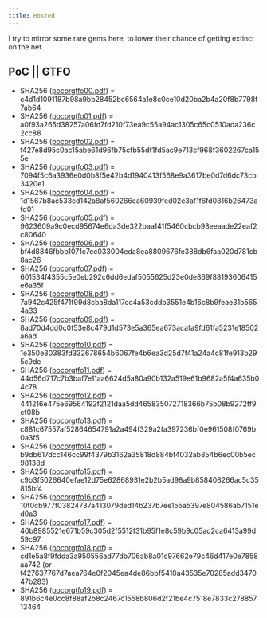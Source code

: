 ```yaml
---
title: Hosted
---
```


I try to mirror some rare gems here, to lower their chance of getting
extinct on the net.

## PoC || GTFO

- SHA256 ([pocorgtfo00.pdf](pocorgtfo/pocorgtfo00.pdf)) = c4d1d1091187b98a9bb28452bc6564a1e8c0ce10d20ba2b4a20f8b7798f7ab64
- SHA256 ([pocorgtfo01.pdf](pocorgtfo/pocorgtfo01.pdf)) = a0f93a265d38257a06fd7fd210f73ea9c55a94ac1305c65c0510ada236c2cc88
- SHA256 ([pocorgtfo02.pdf](pocorgtfo/pocorgtfo02.pdf)) = f427e8d95c0ac15abe61d96fb75cfb55df1fd5ac9e713cf968f3602267ca155e
- SHA256 ([pocorgtfo03.pdf](pocorgtfo/pocorgtfo03.pdf)) = 7094f5c6a3936e0d0b8f5e42b4d1940413f568e9a3617be0d7d6dc73cb3420e1
- SHA256 ([pocorgtfo04.pdf](pocorgtfo/pocorgtfo04.pdf)) = 1d1567b8ac533cd142a8af560266ca60939fed02e3af1f6fd0816b26473afd01
- SHA256 ([pocorgtfo05.pdf](pocorgtfo/pocorgtfo05.pdf)) = 9623609a9c0ecd95674e6da3de322baa141f5460cbcb93eeaade22eaf2c80640
- SHA256 ([pocorgtfo06.pdf](pocorgtfo/pocorgtfo06.pdf)) = bf4d8846fbbb1071c7ec033004eda8ea8809676fe388db6faa020d781cb8ac26
- SHA256 ([pocorgtfo07.pdf](pocorgtfo/pocorgtfo07.pdf)) = 601534f4355c5e0eb292c6dd6edaf5055625d23e0de869f88193606415e6a35f
- SHA256 ([pocorgtfo08.pdf](pocorgtfo/pocorgtfo08.pdf)) = 7a942c425f471f99d8cba8da117cc4a53cddb3551e4b16c8b9feae31b5654a33
- SHA256 ([pocorgtfo09.pdf](pocorgtfo/pocorgtfo09.pdf)) = 8ad70d4dd0c0f53e8c479d1d573e5a365ea673acafa9fd61fa5231e18502a6ad
- SHA256 ([pocorgtfo10.pdf](pocorgtfo/pocorgtfo10.pdf)) = 1e350e30383fd332678654b6067fe4b6ea3d25d7f41a24a4c81fe913b295c9de
- SHA256 ([pocorgtfo11.pdf](pocorgtfo/pocorgtfo11.pdf)) = 44d56d717c7b3baf7e11aa6624d5a80a90b132a519e61b9682a5f4a635b04c78
- SHA256 ([pocorgtfo12.pdf](pocorgtfo/pocorgtfo12.pdf)) = 441216e475e69564192f2121daa5dd465835072718366b75b08b9272ff9cf08b
- SHA256 ([pocorgtfo13.pdf](pocorgtfo/pocorgtfo13.pdf)) = c881c67557af52864654791a2a494f329a2fa397236bf0e961508f0769b0a3f5
- SHA256 ([pocorgtfo14.pdf](pocorgtfo/pocorgtfo14.pdf)) = b9db617dcc146cc99f4379b3162a35818d884bf4032ab854b6ec00b5ec98138d
- SHA256 ([pocorgtfo15.pdf](pocorgtfo/pocorgtfo15.pdf)) = c9b3f5026640efae12d75e62868931e2b2b5ad98a9b858408266ac5c35815bf4
- SHA256 ([pocorgtfo16.pdf](pocorgtfo/pocorgtfo16.pdf)) = 10f0cb977f03824737a413079ded14b237b7ee155a5397e804586ab7151ed0a3
- SHA256 ([pocorgtfo17.pdf](pocorgtfo/pocorgtfo17.pdf)) = 40b8985521e671b59c305d2f5512f31b95f1e8c59b9c05ad2ca6413a99d59c97
- SHA256 ([pocorgtfo18.pdf](pocorgtfo/pocorgtfo18.pdf)) = cd1e5a8f9fdda3a950556ad77db706ab8a01c97662e79c46d417e0e7858aa742 (or f427637767d7aea764e0f2045ea4de86bbf5410a43535e70285add347047b283)
- SHA256 ([pocorgtfo19.pdf](pocorgtfo/pocorgtfo19.pdf)) = 891b6c4e0cc8f88af2b8c2467c1558b806d2f21be4c7518e7833c27885713464
